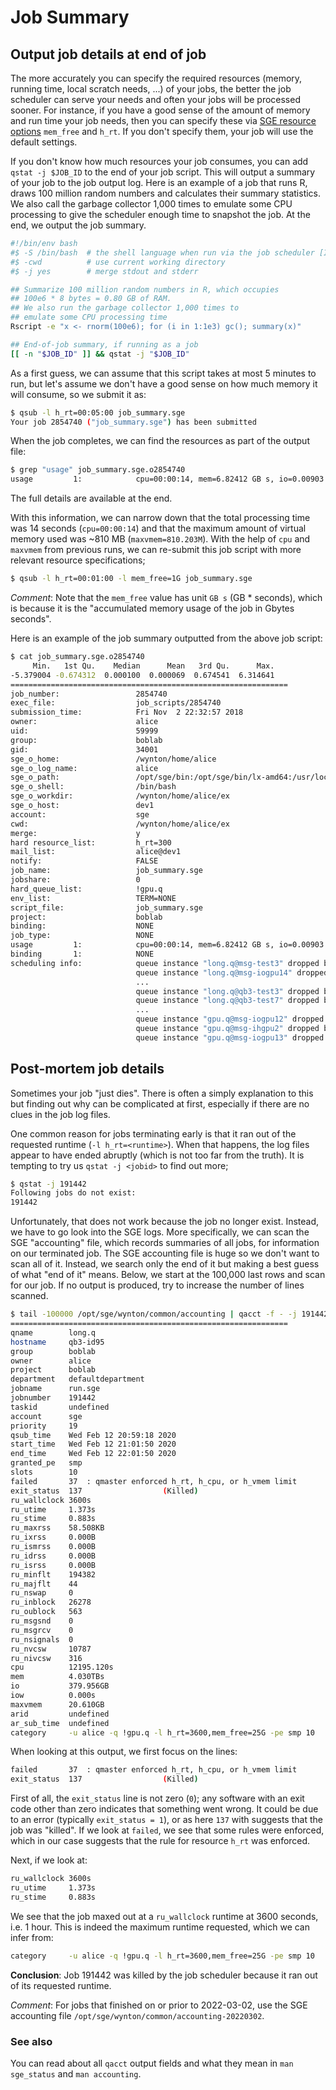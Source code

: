 # Job Summary

## Output job details at end of job

The more accurately you can specify the required resources (memory, running time, local scratch needs, ...) of your jobs, the better the job scheduler can serve your needs and often your jobs will be processed sooner.  For instance, if you have a good sense of the amount of memory and run time your job needs, then you can specify these via [SGE resource options](/hpc/scheduler/submit-jobs.html) `mem_free` and `h_rt`.  If you don't specify them, your job will use the default settings.

If you don't know how much resources your job consumes, you can add `qstat -j $JOB_ID` to the end of your job script.  This will output a summary of your job to the job output log.  Here is an example of a job that runs R, draws 100 million random numbers and calculates their summary statistics. We also call the garbage collector 1,000 times to emulate some CPU processing to give the scheduler enough time to snapshot the job.  At the end, we output the job summary.

```sh
#!/bin/env bash
#$ -S /bin/bash  # the shell language when run via the job scheduler [IMPORTANT]
#$ -cwd          # use current working directory
#$ -j yes        # merge stdout and stderr

## Summarize 100 million random numbers in R, which occupies
## 100e6 * 8 bytes = 0.80 GB of RAM.
## We also run the garbage collector 1,000 times to
## emulate some CPU processing time
Rscript -e "x <- rnorm(100e6); for (i in 1:1e3) gc(); summary(x)"

## End-of-job summary, if running as a job
[[ -n "$JOB_ID" ]] && qstat -j "$JOB_ID"
```

As a first guess, we can assume that this script takes at most 5 minutes to run, but let's assume we don't have a good sense on how much memory it will consume, so we submit it as:

```sh
$ qsub -l h_rt=00:05:00 job_summary.sge
Your job 2854740 ("job_summary.sge") has been submitted
```

When the job completes, we can find the resources as part of the output file:

```sh
$ grep "usage" job_summary.sge.o2854740
usage         1:            cpu=00:00:14, mem=6.82412 GB s, io=0.00903 GB, vmem=810.203M, maxvmem=810.203M
```

The full details are available at the end.

With this information, we can narrow down that the total processing time was 14 seconds (`cpu=00:00:14`) and that the maximum amount of virtual memory used was ~810 MB (`maxvmem=810.203M`).  With the help of `cpu` and `maxvmem` from previous runs, we can re-submit this job script with more relevant resource specifications;

```sh
$ qsub -l h_rt=00:01:00 -l mem_free=1G job_summary.sge
```


_Comment_: Note that the `mem_free` value has unit `GB s` (GB * seconds), which is because it is the "accumulated memory usage of the job in Gbytes seconds".


Here is an example of the job summary outputted from the above job script:

```sh
$ cat job_summary.sge.o2854740
     Min.   1st Qu.    Median      Mean   3rd Qu.      Max.
-5.379004 -0.674312  0.000100  0.000069  0.674541  6.314641
==============================================================
job_number:                 2854740
exec_file:                  job_scripts/2854740
submission_time:            Fri Nov  2 22:32:57 2018
owner:                      alice
uid:                        59999
group:                      boblab
gid:                        34001
sge_o_home:                 /wynton/home/alice
sge_o_log_name:             alice
sge_o_path:                 /opt/sge/bin:/opt/sge/bin/lx-amd64:/usr/local/bin:/usr/bin:/usr/local/sbin:/usr/sbin:/wynton/home/alice/.local/bin:/wynton/home/alice/bin
sge_o_shell:                /bin/bash
sge_o_workdir:              /wynton/home/alice/ex
sge_o_host:                 dev1
account:                    sge
cwd:                        /wynton/home/alice/ex
merge:                      y
hard resource_list:         h_rt=300
mail_list:                  alice@dev1
notify:                     FALSE
job_name:                   job_summary.sge
jobshare:                   0
hard_queue_list:            !gpu.q
env_list:                   TERM=NONE
script_file:                job_summary.sge
project:                    boblab
binding:                    NONE
job_type:                   NONE
usage         1:            cpu=00:00:14, mem=6.82412 GB s, io=0.00903 GB, vmem=810.203M, maxvmem=810.203M
binding       1:            NONE
scheduling info:            queue instance "long.q@msg-test3" dropped because it is temporarily not available
                            queue instance "long.q@msg-iogpu14" dropped because it is temporarily not available
                            ...
                            queue instance "long.q@qb3-test3" dropped because it is disabled
                            queue instance "long.q@qb3-test7" dropped because it is disabled
                            ...
                            queue instance "gpu.q@msg-iogpu12" dropped because it is full
                            queue instance "gpu.q@msg-ihgpu2" dropped because it is full
                            queue instance "gpu.q@msg-iogpu13" dropped because it is full
```


## Post-mortem job details

Sometimes your job "just dies". There is often a simply explanation to this but finding out why can be complicated at first, especially if there are no clues in the job log files.

One common reason for jobs terminating early is that it ran out of the requested runtime (`-l h_rt=<runtime>`).  When that happens, the log files appear to have ended abruptly (which is not too far from the truth).  It is tempting to try us `qstat -j <jobid>` to find out more;

```sh
$ qstat -j 191442
Following jobs do not exist: 
191442
```

Unfortunately, that does not work because the job no longer exist.  Instead, we have to go look into the SGE logs.  More specifically, we can scan the SGE "accounting" file, which records summaries of all jobs, for information on our terminated job.  The SGE accounting file is huge so we don't want to scan all of it.  Instead, we search only the end of it but making a best guess of what "end of it" means.  Below, we start at the 100,000 last rows and scan for our job. If no output is produced, try to increase the number of lines scanned.

```sh
$ tail -100000 /opt/sge/wynton/common/accounting | qacct -f - -j 191442
==============================================================
qname        long.q
hostname     qb3-id95
group        boblab
owner        alice
project      boblab
department   defaultdepartment
jobname      run.sge
jobnumber    191442
taskid       undefined
account      sge
priority     19
qsub_time    Wed Feb 12 20:59:18 2020
start_time   Wed Feb 12 21:01:50 2020
end_time     Wed Feb 12 22:01:50 2020
granted_pe   smp
slots        10
failed       37  : qmaster enforced h_rt, h_cpu, or h_vmem limit
exit_status  137                  (Killed)
ru_wallclock 3600s
ru_utime     1.373s
ru_stime     0.883s
ru_maxrss    58.508KB
ru_ixrss     0.000B
ru_ismrss    0.000B
ru_idrss     0.000B
ru_isrss     0.000B
ru_minflt    194382
ru_majflt    44
ru_nswap     0
ru_inblock   26278
ru_oublock   563
ru_msgsnd    0
ru_msgrcv    0
ru_nsignals  0
ru_nvcsw     10787
ru_nivcsw    316
cpu          12195.120s
mem          4.030TBs
io           379.956GB
iow          0.000s
maxvmem      20.610GB
arid         undefined
ar_sub_time  undefined
category     -u alice -q !gpu.q -l h_rt=3600,mem_free=25G -pe smp 10
```

When looking at this output, we first focus on the lines:

```sh
failed       37  : qmaster enforced h_rt, h_cpu, or h_vmem limit
exit_status  137                  (Killed)
```

First of all, the `exit_status` line is not zero (`0`); any software with an exit code other than zero indicates that something went wrong.  It could be due to an error (typically `exit_status = 1`), or as here `137` with suggests that the job was "killed".  If we look at `failed`, we see that some rules were enforced, which in our case suggests that the rule for resource `h_rt` was enforced.

Next, if we look at: 

```sh
ru_wallclock 3600s
ru_utime     1.373s
ru_stime     0.883s
```

We see that the job maxed out at a `ru_wallclock` runtime at 3600 seconds, i.e. 1 hour.  This is indeed the maximum runtime requested, which we can infer from:

```sh
category     -u alice -q !gpu.q -l h_rt=3600,mem_free=25G -pe smp 10
```

**Conclusion**: Job 191442 was killed by the job scheduler because it ran out of its requested runtime.

_Comment_: For jobs that finished on or prior to 2022-03-02, use the SGE accounting file `/opt/sge/wynton/common/accounting-20220302`.


### See also

You can read about all `qacct` output fields and what they mean in `man sge_status` and `man accounting`.
